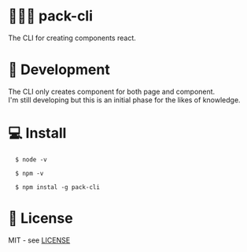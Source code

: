 # 👨🏼‍💻 pack-cli

The CLI for creating components react.

# 🚀 Development

The CLI only creates component for both page and component. <br>
I'm still developing but this is an initial phase for the likes of knowledge.

# 💻 Install

```
  $ node -v

  $ npm -v

  $ npm instal -g pack-cli
```

# 📃 License

MIT - see [LICENSE](./LICENSE)
